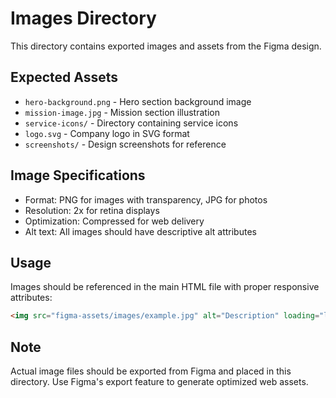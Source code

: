 # Images Directory

This directory contains exported images and assets from the Figma design.

## Expected Assets
- `hero-background.png` - Hero section background image
- `mission-image.jpg` - Mission section illustration
- `service-icons/` - Directory containing service icons
- `logo.svg` - Company logo in SVG format
- `screenshots/` - Design screenshots for reference

## Image Specifications
- Format: PNG for images with transparency, JPG for photos
- Resolution: 2x for retina displays
- Optimization: Compressed for web delivery
- Alt text: All images should have descriptive alt attributes

## Usage
Images should be referenced in the main HTML file with proper responsive attributes:
```html
<img src="figma-assets/images/example.jpg" alt="Description" loading="lazy">
```

## Note
Actual image files should be exported from Figma and placed in this directory.
Use Figma's export feature to generate optimized web assets.
